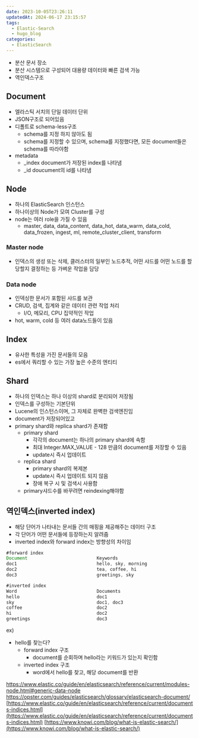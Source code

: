 ```yaml
---
date: 2023-10-05T23:26:11
updatedAt: 2024-06-17 23:15:57
tags:
  - Elastic-Search
  - hugo_blog
categories:
  - ElasticSearch
---
```

- 분산 문서 장소
- 분산 시스템으로 구성되어 대용량 데이터와 빠른 검색 가능
- 역인덱스구조
## Document
- 엘라스틱 서치의 단일 데이터 단위
- JSON구조로 되어있음
- 디폴트로 schema-less구조
	- schema를 지정 하지 않아도 됨
	- schema를 지정할 수 있으며, schema를 지정했다면, 모든 document들은 schema를 따라야함
- metadata
	- _index document가 저장된 index를 나타냄
	- _id doucument의 id를 나타냄

## Node
- 하나의 ElasticSearch 인스턴스
- 하나이상의 Node가 모여 Cluster를 구성
- node는 여러 role을 가질 수 있음
	- master, data, data_content, data_hot, data_warm, data_cold, data_frozen, ingest, ml, remote_cluster_client, transform
### Master node
- 인덱스의 생성 또는 삭제, 클러스터의 일부인 노드추적, 어떤 샤드를 어떤 노드를 할당할지 결정하는 등 가벼운 작업을 담당

### Data node
- 인덱싱한 문서가 포함된 샤드를 보관
- CRUD, 검색, 집계와 같은 데이터 관련 작업 처리
	- I/O, 메모리, CPU 집약적인 작업
- hot, warm, cold 등 여러 data노드들이 있음

## Index
- 유사한 특성을 가진 문서들의 모음
- es에서 쿼리할 수 있는 가장 높은 수준의 엔티티

## Shard
- 하나의 인덱스는 하나 이상의 shard로 분리되어 저장됨
- 인덱스를 구성하는 기본단위
- Lucene의 인스턴스이며, 그 자체로 완벽한 검색엔진임
- document가 저장되어있고
- primary shard와 replica shard가 존재함
    - primary shard
        - 각각의 document는 하나의 primary shard에 속함
        - 최대 Integer.MAX_VALUE - 128 만큼의 document를 저장할 수 있음
        - update시 즉시 업데이트
    - replica shard
        - primary shard의 복제본
        - update시 즉시 업데이트 되지 않음
        - 장애 복구 시 및 검색시 사용함
	- primary샤드수를 바꾸려면 reindexing해야함

## 역인덱스(inverted index)
- 해당 단어가 나타내는 문서들 간의 매핑을 제공해주는 데이터 구조
- 각 단어가 어떤 문서들에 등장하는지 알려줌
- inverted index와 forward index는 방향성의 차이임

```jsx
#forward index
Document                          Keywords
doc1                              hello, sky, morning      
doc2                              tea, coffee, hi
doc3                              greetings, sky
```

```jsx
#inverted index
Word                              Documents
hello                             doc1      
sky                               doc1, doc3
coffee                            doc2
hi                                doc2
greetings                         doc3                               
```
ex)
- hello를 찾는다?
    - forward index 구조
        - document를 순회하며 hello라는 키워드가 있는지 확인함
    - inverted index 구조
        - word에서 hello를 찾고, 해당 document를 반환

https://www.elastic.co/guide/en/elasticsearch/reference/current/modules-node.html#generic-data-node
https://opster.com/guides/elasticsearch/glossary/elasticsearch-document/
[https://www.elastic.co/guide/en/elasticsearch/reference/current/documents-indices.html](https://www.elastic.co/guide/en/elasticsearch/reference/current/documents-indices.html)
[https://www.knowi.com/blog/what-is-elastic-search/](https://www.knowi.com/blog/what-is-elastic-search/)
